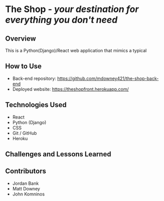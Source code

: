 # The Shop - *your destination for everything you don't need*

## Overview
This is a Python(Django)/React web application that mimics a typical 

## How to Use
* Back-end repository: https://github.com/mdowney421/the-shop-back-end
* Deployed website: https://theshopfront.herokuapp.com/

## Technologies Used
* React
* Python (Django)
* CSS
* Git / GitHub
* Heroku

## Challenges and Lessons Learned


## Contributors
* Jordan Bank
* Matt Downey
* John Komninos
